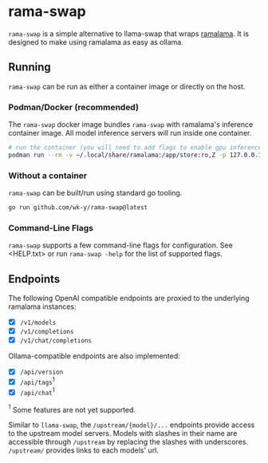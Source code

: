 # rama-swap

`rama-swap` is a simple alternative to llama-swap that wraps [ramalama](https://github.com/containers/ramalama).
It is designed to make using ramalama as easy as ollama.

## Running

`rama-swap` can be run as either a container image or directly on the host.

### Podman/Docker (recommended)

The `rama-swap` docker image bundles `rama-swap` with ramalama's inference container image.
All model inference servers will run inside one container.

```bash
# run the container (you will need to add flags to enable gpu inference)
podman run --rm -v ~/.local/share/ramalama:/app/store:ro,Z -p 127.0.0.1:4917:4917 ghcr.io/wk-y/rama-swap:master
```

### Without a container

`rama-swap` can be built/run using standard go tooling.

```bash
go run github.com/wk-y/rama-swap@latest
```

### Command-Line Flags

`rama-swap` supports a few command-line flags for configuration.
See <HELP.txt> or run `rama-swap -help` for the list of supported flags.

## Endpoints

The following OpenAI compatible endpoints are proxied to the underlying ramalama instances:

- [x] `/v1/models`
- [x] `/v1/completions`
- [x] `/v1/chat/completions`

Ollama-compatible endpoints are also implemented:

- [x] `/api/version`
- [x] `/api/tags`$^1$
- [x] `/api/chat`$^1$

$^1$ Some features are not yet supported.

Similar to `llama-swap`, the `/upstream/{model}/...` endpoints provide access to the upstream model servers.
Models with slashes in their name are accessible through `/upstream` by replacing the slashes with underscores.
`/upstream/` provides links to each models' url.
